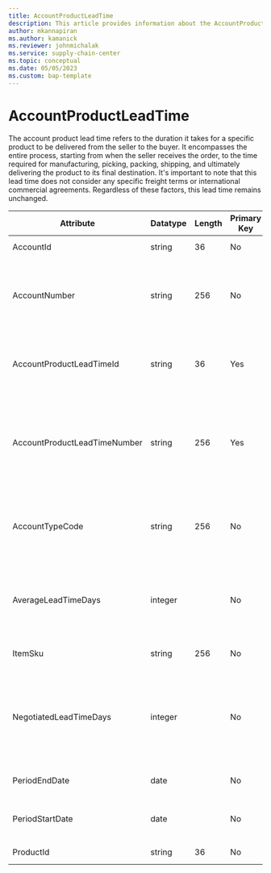 ```yaml
---
title: AccountProductLeadTime
description: This article provides information about the AccountProductLeadTime entity.
author: mkannapiran
ms.author: kamanick
ms.reviewer: johnmichalak
ms.service: supply-chain-center
ms.topic: conceptual
ms.date: 05/05/2023
ms.custom: bap-template
---
```


# **AccountProductLeadTime**

The account product lead time refers to the duration it takes for a specific product to be delivered from the seller to the buyer. It encompasses the entire process, starting from when the seller receives the order, to the time required for manufacturing, picking, packing, shipping, and ultimately delivering the product to its final destination. It's important to note that this lead time does not consider any specific freight terms or international commercial agreements. Regardless of these factors, this lead time remains unchanged.


|	Attribute	|	Datatype	|	Length	|	Primary Key	|	Description	|
|---------------|--------|------|----------|-----------|
|	AccountId	|	string	|	36	|	No	|	The unique Id of the account 	|
|	AccountNumber	|	string	|	256	|	No	|	Number or code for the account to quickly search and identify the account in system views.	|
|	AccountProductLeadTimeId	|	string	|	36	|	Yes	|	The unique Id of the account product lead time. This is auto generated by D365.	|
|	AccountProductLeadTimeNumber	|	string	|	256	|	Yes	|	The unique number of the account product lead time. This will be the record number from the ERP system or defined by	|
|	AccountTypeCode	|	string	|	256	|	No	|	Account type code indicates the type of account. An account could be Vendor, Customer etc.	|
|	AverageLeadTimeDays	|	integer	|		|	No	|	The lead time expressed in days that it takes to get the associated Item from the Vendor.	|
|	ItemSku	|	string	|	256	|	No	|	The unique number of the product	|
|	NegotiatedLeadTimeDays	|	integer	|		|	No	|	The negotiated lead time expressed in days agreed by the vendor/supplier to provide the associated Item.	|
|	PeriodEndDate	|	date	|		|	No	|	The validity or expirty date of this record	|
|	PeriodStartDate	|	date	|		|	No	|	The beginning or effective start date of this record	|
|	ProductId	|	string	|	36	|	No	|	The unique Id of the product	|
